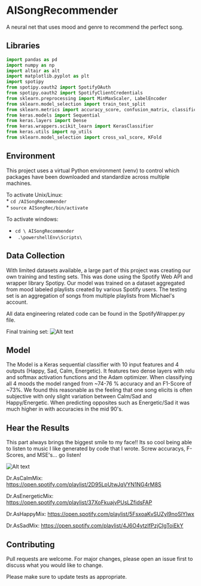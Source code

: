 # AISongRecommender
A neural net that uses mood and genre to recommend the perfect song.



## Libraries

```python
import pandas as pd
import numpy as np
import altair as alt
import matplotlib.pyplot as plt
import spotipy
from spotipy.oauth2 import SpotifyOAuth
from spotipy.oauth2 import SpotifyClientCredentials
from sklearn.preprocessing import MinMaxScaler, LabelEncoder
from sklearn.model_selection import train_test_split
from sklearn.metrics import accuracy_score, confusion_matrix, classification_report
from keras.models import Sequential
from keras.layers import Dense
from keras.wrappers.scikit_learn import KerasClassifier
from keras.utils import np_utils
from sklearn.model_selection import cross_val_score, KFold

```

## Environment

This project uses a virtual Python environment (venv) to control which packages 
have been downloaded and standardize across multiple machines.

To activate Unix/Linux: <br>
    * ```cd /AISongRecommender ```<br>
    * ``` source AISongRec/bin/activate ```

To activate windows: <br>
* ```cd \ AISongRecommender ```<br>
* ``` .\powershellEnv\Scripts\```

## Data Collection
With limited datasets available, a large part of this project was creating our own training and testing sets. This was done
using the Spotify Web API and wrapper library Spotipy. Our model was trained on a dataset aggregated from mood labeled playlists 
created by various Spotify users. The testing set is an aggregation of songs from multiple playlists from Michael's account.

All data engineering related code can be found in the SpotifyWrapper.py file.

Final training set: 
![Alt text](https://github.com/michaelmoschitto/AISongRecommender/blob/main/Data/Visualizations/TrainingData.png?raw=true "Title")

## Model
The Model is a Keras sequential classifier with 10 input features and 4 outputs (Happy, Sad, Calm, Energetic). It features
two dense layers with relu and softmax activation functions and the Adam optimizer. When classifying all 4 moods the model ranged from 
~74-76 % accuracy and an F1-Score of ~73%. We found this reasonable as the feeling that one song elicits is often subjective with 
only slight variation between Calm/Sad and Happy/Energetic. When predicting opposites such as Energetic/Sad it was much higher in with
accuracies in the mid 90's. 

   
## Hear the Results 
This part always brings the biggest smile to my face!! Its so cool being able to listen to music I like generated by code that I wrote. Screw accuracys, F-Scores, and MSE's... go listen!

![Alt text](https://github.com/michaelmoschitto/AISongRecommender/blob/main/Data/Visualizations/Results.png?raw=true "Title")


Dr.AsCalmMix: https://open.spotify.com/playlist/2D95LpUtwJqVYN1NG4rM8S

Dr.AsEnergeticMix: https://open.spotify.com/playlist/37XoFkuajvPUsLZfidsFAP

Dr.AsHappyMix: https://open.spotify.com/playlist/5FsxoaKvSUZyl9noSlYlwx

Dr.AsSadMix: https://open.spotify.com/playlist/4J6O4ytzIfPzjCIgToiEkY

## Contributing
Pull requests are welcome. For major changes, please open an issue first to discuss what you would like to change.

Please make sure to update tests as appropriate.


